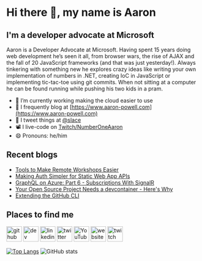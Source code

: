 # Hi there 👋, my name is Aaron

## I'm a developer advocate at Microsoft

Aaron is a Developer Advocate at Microsoft. Having spent 15 years doing web development he’s seen it all, from browser wars, the rise of AJAX and the fall of 20 JavaScript frameworks (and that was just yesterday!). Always tinkering with something new he explores crazy ideas like writing your own implementation of numbers in .NET, creating IoC in JavaScript or implementing tic-tac-toe using git commits. When not sitting at a computer he can be found running while pushing his two kids in a pram.

- 🔭 I’m currently working making the cloud easier to use
- 📄 I frequently blog at [https://www.aaron-powell.com](https://www.aaron-powell.com)
- 📣 I tweet things at [@slace](https://twitter.com/slace)
- 📽 I live-code on [Twitch/NumberOneAaron](https://www.twitch.tv/numberoneaaron)
- 😄 Pronouns: he/him

## Recent blogs

<!--START_SECTION:posts-->
* [Tools to Make Remote Workshops Easier](https:&#x2F;&#x2F;www.aaron-powell.com&#x2F;posts&#x2F;2021-04-29-tools-to-make-remote-workshops-easier&#x2F;)
* [Making Auth Simpler for Static Web App APIs](https:&#x2F;&#x2F;www.aaron-powell.com&#x2F;posts&#x2F;2021-03-30-making-auth-simpler-for-static-web-app-apis&#x2F;)
* [GraphQL on Azure: Part 6 - Subscriptions With SignalR](https:&#x2F;&#x2F;www.aaron-powell.com&#x2F;posts&#x2F;2021-03-15-graphql-on-azure-part-6-subscriptions-with-signalr&#x2F;)
* [Your Open Source Project Needs a devcontainer - Here&#39;s Why](https:&#x2F;&#x2F;www.aaron-powell.com&#x2F;posts&#x2F;2021-03-08-your-open-source-project-needs-a-dev-container-heres-why&#x2F;)
* [Extending the GitHub CLI](https:&#x2F;&#x2F;www.aaron-powell.com&#x2F;posts&#x2F;2021-01-22-extending-the-github-cli&#x2F;)
<!--END_SECTION:posts-->

## Places to find me

[<img src='https://cdn.jsdelivr.net/npm/simple-icons@3.0.1/icons/github.svg' alt='github' height='40'>](https://github.com/aaronpowell) [<img src='https://cdn.jsdelivr.net/npm/simple-icons@3.0.1/icons/dev-dot-to.svg' alt='dev' height='40'>](https://dev.to/aaronpowell) [<img src='https://cdn.jsdelivr.net/npm/simple-icons@3.0.1/icons/linkedin.svg' alt='linkedin' height='40'>](https://www.linkedin.com/in/aaron-powell-66038631/) [<img src='https://cdn.jsdelivr.net/npm/simple-icons@3.0.1/icons/twitter.svg' alt='twitter' height='40'>](https://twitter.com/slace) [<img src='https://cdn.jsdelivr.net/npm/simple-icons@3.0.1/icons/youtube.svg' alt='YouTube' height='40'>](https://www.youtube.com/channel/aaronpowelldev) [<img src='https://cdn.jsdelivr.net/npm/simple-icons@3.0.1/icons/icloud.svg' alt='website' height='40'>](https://www.aaron-powell.com) [<img src='https://cdn.jsdelivr.net/npm/simple-icons@3.0.1/icons/twitch.svg' alt='twitch' height='40'>](https://www.twitch.tv/numberoneaaron)

[![Top Langs](https://github-readme-stats.vercel.app/api/top-langs/?username=aaronpowell)](https://github.com/anuraghazra/github-readme-stats) ![GitHub stats](https://github-readme-stats.vercel.app/api?username=aaronpowell&show_icons=true)
